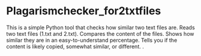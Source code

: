 # Plagarismchecker_for2txtfiles
This is a simple Python tool that checks how similar two text files are. Reads two text files (1.txt and 2.txt). Compares the content of the files. Shows how similar they are in an easy-to-understand percentage. Tells you if the content is likely copied, somewhat similar, or different. . 
